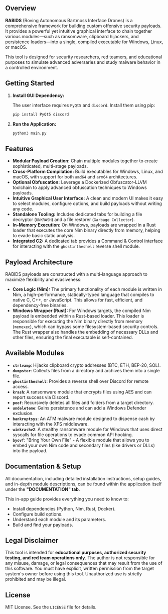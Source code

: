 ## Overview

**RABIDS** (Roving Autonomous Bartmoss Interface Drones) is a comprehensive framework for building custom offensive security payloads. It provides a powerful yet intuitive graphical interface to chain together various modules—such as ransomware, clipboard hijackers, and persistence loaders—into a single, compiled executable for Windows, Linux, or macOS.

This tool is designed for security researchers, red teamers, and educational purposes to simulate advanced adversaries and study malware behavior in a controlled environment.

## Getting Started

1.  **Install GUI Dependency:**

    The user interface requires `PyQt5` and `discord`. Install them using pip:

    ```bash
    pip install PyQt5 discord
    ```

2.  **Run the Application:**

    ```bash
    python3 main.py
    ```

## Features

- **Modular Payload Creation:** Chain multiple modules together to create sophisticated, multi-stage payloads.
- **Cross-Platform Compilation:** Build executables for Windows, Linux, and macOS, with support for both `amd64` and `arm64` architectures.
- **Optional Obfuscation:** Leverage a Dockerized Obfuscator-LLVM toolchain to apply advanced obfuscation techniques to Windows payloads.
- **Intuitive Graphical User Interface:** A clean and modern UI makes it easy to select modules, configure options, and build payloads without writing any code.
- **Standalone Tooling:** Includes dedicated tabs for building a file decryptor (`UNKRASH`) and a file restorer (`Garbage Collector`).
- **In-Memory Execution:** On Windows, payloads are wrapped in a Rust loader that executes the core Nim binary directly from memory, helping to evade basic static analysis.
- **Integrated C2:** A dedicated tab provides a Command & Control interface for interacting with the `ghostintheshell` reverse shell module.

## Payload Architecture

RABIDS payloads are constructed with a multi-language approach to maximize flexibility and evasiveness:

- **Core Logic (Nim):** The primary functionality of each module is written in Nim, a high-performance, statically-typed language that compiles to native C, C++, or JavaScript. This allows for fast, efficient, and dependency-free binaries.
- **Windows Wrapper (Rust):** For Windows targets, the compiled Nim payload is embedded within a Rust-based loader. This loader is responsible for executing the Nim binary directly from memory (`memexec`), which can bypass some filesystem-based security controls. The Rust wrapper also handles the embedding of necessary DLLs and other files, ensuring the final executable is self-contained.

## Available Modules

- **`ctrlvamp`**: Hijacks clipboard crypto addresses (BTC, ETH, BEP-20, SOL).
- **`dumpster`**: Collects files from a directory and archives them into a single file.
- **`ghostintheshell`**: Provides a reverse shell over Discord for remote access.
- **`krash`**: A ransomware module that encrypts files using AES and can report success via Discord.
- **`poof`**: Recursively deletes all files and folders from a target directory.
- **`undeleteme`**: Gains persistence and can add a Windows Defender exclusion.
- **`bankruptsys`**: An ATM malware module designed to dispense cash by interacting with the XFS middleware.
- **`winkrashv2`**: A stealthy ransomware module for Windows that uses direct syscalls for file operations to evade common API hooking.
- **`byovf`**: "Bring Your Own File" - A flexible module that allows you to embed your own Nim code and secondary files (like drivers or DLLs) into the payload.

## Documentation & Setup

All documentation, including detailed installation instructions, setup guides, and in-depth module descriptions, can be found within the application itself under the **"DOCUMENTATION" tab**.

This in-app guide provides everything you need to know to:

- Install dependencies (Python, Nim, Rust, Docker).
- Configure build options.
- Understand each module and its parameters.
- Build and find your payloads.

## Legal Disclaimer

This tool is intended for **educational purposes, authorized security testing, and red team operations only**. The author is not responsible for any misuse, damage, or legal consequences that may result from the use of this software. You must have explicit, written permission from the target system's owner before using this tool. Unauthorized use is strictly prohibited and may be illegal.

## License

MIT License. See the `LICENSE` file for details.
